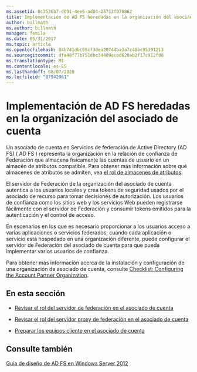 ```yaml
---
ms.assetid: 8c3536b7-d091-4ee6-ad04-24713f070862
title: Implementación de AD FS heredadas en la organización del asociado de cuenta
author: billmath
ms.author: billmath
manager: femila
ms.date: 05/31/2017
ms.topic: article
ms.openlocfilehash: 84b741dbc99cf30ea20744ba3a7c48bc95391213
ms.sourcegitcommit: dfa48f77b751dbc34409aced628eb2f17c912f08
ms.translationtype: MT
ms.contentlocale: es-ES
ms.lasthandoff: 08/07/2020
ms.locfileid: "87942961"
---
```

# <a name="deploying-legacy-ad-fs-in-the-account-partner-organization"></a>Implementación de AD FS heredadas en la organización del asociado de cuenta

Un asociado de cuenta en Servicios de federación de Active Directory (AD FS) \( AD FS \) representa la organización en la relación de confianza de Federación que almacena físicamente las cuentas de usuario en un almacén de atributos compatible. Para obtener más información sobre qué almacenes de atributos se admiten, vea [el rol de almacenes de atributos](../../ad-fs/technical-reference/The-Role-of-Attribute-Stores.md).

El servidor de Federación de la organización del asociado de cuenta autentica a los usuarios locales y crea tokens de seguridad usados por el asociado de recurso para tomar decisiones de autorización. Los usuarios de confianza como los sitios web y los servicios Web pueden registrarse fácilmente con el servidor de Federación y consumir tokens emitidos para la autenticación y el control de acceso.

En escenarios en los que es necesario proporcionar a los usuarios acceso a varias aplicaciones o servicios federados, cuando cada aplicación o servicio está hospedado en una organización diferente, puede configurar el servidor de Federación del asociado de cuenta para que pueda implementar varios usuarios de confianza.

Para obtener más información acerca de la instalación y configuración de una organización de asociado de cuenta, consulte [Checklist: Configuring the Account Partner Organization](../../ad-fs/deployment/Checklist--Configuring-the-Account-Partner-Organization.md).

## <a name="in-this-section"></a>En esta sección

-   [Revisar el rol del servidor de federación en el asociado de cuenta](Review-the-Role-of-the-Federation-Server-in-the-Account-Partner.md)

-   [Revisar el rol del servidor proxy de federación en el asociado de cuenta](Review-the-Role-of-the-Federation-Server-Proxy-in-the-Account-Partner.md)

-   [Preparar los equipos cliente en el asociado de cuenta](Prepare-Client-Computers-in-the-Account-Partner.md)

## <a name="see-also"></a>Consulte también
[Guía de diseño de AD FS en Windows Server 2012](AD-FS-Design-Guide-in-Windows-Server-2012.md)
